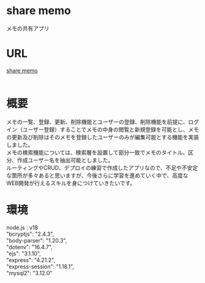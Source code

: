 # share memo
メモの共有アプリ
<br>
# URL
[share memo](https://athletic-miracle-production.up.railway.app/)<br>
<br>
# 概要
メモの一覧、登録、更新、削除機能とユーザーの登録、削除機能を前提に、ログイン（ユーザー登録）することでメモの中身の閲覧と新規登録を可能とし、メモの更新及び削除はそのメモを登録したユーザーのみが編集可能とする機能を実装しました。<br>
メモの検索機能については、検索層を設置して部分一致でメモのタイトル、区分、作成ユーザー名を抽出可能としました。<br>
ルーティングやCRUD、デプロイの練習で作成したアプリなので、不足や不安定な箇所が多々あると思いますが、今後さらに学習を進めていく中で、高度なWEB開発が行えるスキルを身につけていきたいです。
<br>
# 環境
node.js : v18<br>
"bcryptjs": "2.4.3",<br>
"body-parser": "1.20.3",<br>
"dotenv": "16.4.7",<br>
"ejs": "3.1.10",<br>
"express": "4.21.2",<br>
"express-session": "1.18.1",<br>
"mysql2": "3.12.0"
